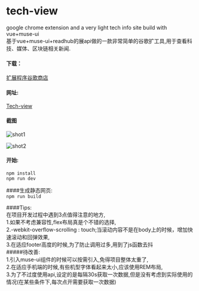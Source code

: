# tech-view  

google chrome extension and a very light tech info site build with vue+muse-ui  
基于vue+muse-ui+readhub的展api做的一款非常简单的谷歌扩工具,用于查看科技、媒体、区块链相关新闻.  

#### 下载：
[扩展程序谷歌商店](https://chrome.google.com/webstore/detail/tech-view/mdjdpkdjblhjgpcglocodphajghbjdfn)  

#### 网址:  
[Tech-view](http://111.231.70.202/)

#### 截图
![shot1]("./shots/banner1.png")  

![shot2]("./shots/shot1.png")  

#### 开始:
<code>npm install</code>  
<code>npm run dev</code> 

####生成静态网页:  
<code>npm run build</code>  

####Tips:  
在项目开发过程中遇到3点值得注意的地方,  
1.如果不考虑兼容性,flex布局真是个不错的选择,  
2.-webkit-overflow-scrolling : touch;当滚动内容不是在body上的时候，增加快速滚动和回弹效果,  
3.在适应footer高度的时候,为了防止调用过多,用到了js函数去抖    
#####待改善:    
1.引入muse-ui组件的时候可以按需引入,免得项目整体太重了,    
2.在适应手机端的时候,有些机型字体看起来太小,应该使用REM布局,  
3.为了不过度使用api,设定的是每隔30s获取一次数据,但是没有考虑到实际使用的情况(在某些条件下,每次点开需要获取一次数据)   
